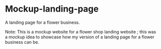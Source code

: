 # Mockup-landing-page
A landing page for a flower business.

Note: This is a mockup website for a flower shop landing website ; this was a mockup idea to showcase how my version of a landing page for a flower business can be.
